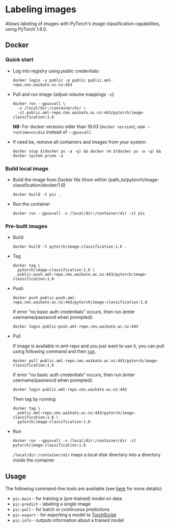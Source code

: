 # Labeling images

Allows labeling of images with PyTorch's image classification capabilities, using PyTorch 1.6.0.

## Docker

### Quick start

* Log into registry using *public* credentials:

  ```commandline
  docker login -u public -p public public.aml-repo.cms.waikato.ac.nz:443 
  ```

* Pull and run image (adjust volume mappings `-v`):

  ```commandline
  docker run --gpus=all \
    -v /local/dir:/container/dir \
    -it public.aml-repo.cms.waikato.ac.nz:443/pytorch/image-classification:1.6
  ```

  **NB:** For docker versions older than 19.03 (`docker version`), use `--runtime=nvidia` instead of `--gpus=all`.

* If need be, remove all containers and images from your system:

  ```commandline
  docker stop $(docker ps -a -q) && docker rm $(docker ps -a -q) && docker system prune -a
  ```


### Build local image

* Build the image from Docker file (from within /path_to/pytorch/image-classification/docker/1.6)

  ```commandline
  docker build -t pic .
  ```

* Run the container

  ```commandline
  docker run --gpus=all -v /local/dir:/container/dir -it pic
  ```

### Pre-built images

* Build

  ```commandline
  docker build -t pytorch/image-classification:1.6 .
  ```
  
* Tag

  ```commandline
  docker tag \
    pytorch/image-classification:1.6 \
    public-push.aml-repo.cms.waikato.ac.nz:443/pytorch/image-classification:1.6
  ```
  
* Push

  ```commandline
  docker push public-push.aml-repo.cms.waikato.ac.nz:443/pytorch/image-classification:1.6
  ```
  If error "no basic auth credentials" occurs, then run (enter username/password when prompted):
  
  ```commandline
  docker login public-push.aml-repo.cms.waikato.ac.nz:443
  ```
  
* Pull

  If image is available in aml-repo and you just want to use it, you can pull using following command and then [run](#run).

  ```commandline
  docker pull public.aml-repo.cms.waikato.ac.nz:443/pytorch/image-classification:1.6
  ```
  If error "no basic auth credentials" occurs, then run (enter username/password when prompted):
  
  ```commandline
  docker login public.aml-repo.cms.waikato.ac.nz:443
  ```
  Then tag by running:
  
  ```commandline
  docker tag \
    public.aml-repo.cms.waikato.ac.nz:443/pytorch/image-classification:1.6 \
    pytorch/image-classification:1.6
  ```

* <a name="run">Run</a>

  ```commandline
  docker run --gpus=all -v /local/dir:/container/dir -it pytorch/image-classification:1.6
  ```
  `/local/dir:/container/dir` maps a local disk directory into a directory inside the container

## Usage

The following command-line tools are available (see [here](../../README.md) for more details):

* `pic-main` - for training a (pre-trained) model on data
* `pic-predict` - labeling a single image
* `pic-poll` - for batch or continuous predictions
* `pic-export` - for exporting a model to [TorchScript](https://pytorch.org/docs/stable/jit.html)
* `pic-info` - outputs information about a trained model
